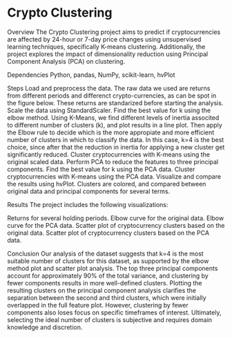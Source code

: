# Crypto Clustering
Overview
The Crypto Clustering project aims to predict if cryptocurrencies are affected by 24-hour or 7-day price changes using unsupervised learning techniques, specifically K-means clustering. Additionally, the project explores the impact of dimensionality reduction using Principal Component Analysis (PCA) on clustering.

Dependencies
Python, pandas, NumPy, scikit-learn, hvPlot

Steps
Load and preprocess the data.
The raw data we used are returns from different periods and differenct crypto-currencies, as can be spot in the figure below. These returns are standarized before starting the analysis.
Scale the data using StandardScaler.
Find the best value for k using the elbow method.
Using K-Means, we find different levels of inertia associted to different number of clusters (k), and plot results in a line plot. Then apply the Elbow rule to decide which is the more appropiate and more efficient number of clusters in which to classify the data. In this case, k=4 is the best choice, since after that the reduction in inertia for applying a new cluster get significantly reduced.
Cluster cryptocurrencies with K-means using the original scaled data.
Perform PCA to reduce the features to three principal components.
Find the best value for k using the PCA data.
Cluster cryptocurrencies with K-means using the PCA data.
Visualize and compare the results using hvPlot.
Clusters are colored, and compared between original data and principal components for several terms. 

Results
The project includes the following visualizations:

Returns for several holding periods.
Elbow curve for the original data.
Elbow curve for the PCA data.
Scatter plot of cryptocurrency clusters based on the original data.
Scatter plot of cryptocurrency clusters based on the PCA data.


Conclusion
Our analysis of the dataset suggests that k=4 is the most suitable number of clusters for this dataset, as supported by the elbow method plot and scatter plot analysis.
The top three principal components account for approximately 90% of the total variance, and clustering by fewer components results in more well-defined clusters. 
Plotting the resulting clusters on the principal component analysis clarifies the separation between the second and third clusters, which were initially overlapped in the full feature plot. However, clustering by fewer components also loses focus on specific timeframes of interest. 
Ultimately, selecting the ideal number of clusters is subjective and requires domain knowledge and discretion.

